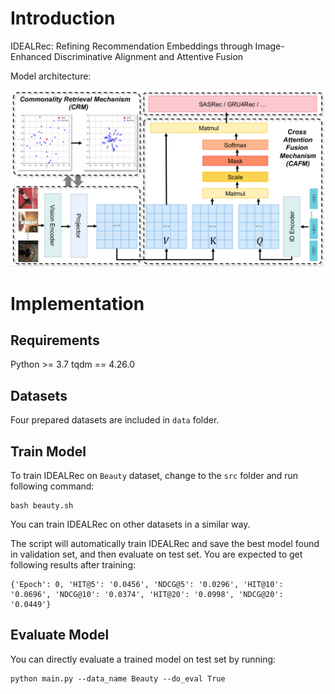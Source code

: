 # Introduction
IDEALRec: Refining Recommendation Embeddings through Image-Enhanced Discriminative Alignment and Attentive Fusion


Model architecture:

<img src="./img/framework.jpg" width="800">

# Implementation
## Requirements

Python >= 3.7
tqdm == 4.26.0

## Datasets

Four prepared datasets are included in `data` folder.

## Train Model

To train IDEALRec on `Beauty` dataset, change to the `src` folder and run following command: 

```
bash beauty.sh
```
You can train IDEALRec on other datasets in a similar way.

The script will automatically train IDEALRec and save the best model found in validation set, and then evaluate on test set. You are expected to get following results after training:

```
{'Epoch': 0, 'HIT@5': '0.0456', 'NDCG@5': '0.0296', 'HIT@10': '0.0696', 'NDCG@10': '0.0374', 'HIT@20': '0.0998', 'NDCG@20': '0.0449'}
```


## Evaluate Model

You can directly evaluate a trained model on test set by running:

```
python main.py --data_name Beauty --do_eval True
```
